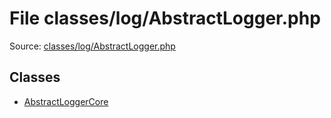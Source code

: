 File classes/log/AbstractLogger.php
=========

Source: [classes/log/AbstractLogger.php](https://github.com/PrestaShop/PrestaShop/blob/1.6.0.2/classes/log/AbstractLogger.php)


Classes
-------

* [AbstractLoggerCore](class.AbstractLoggerCore.md)

